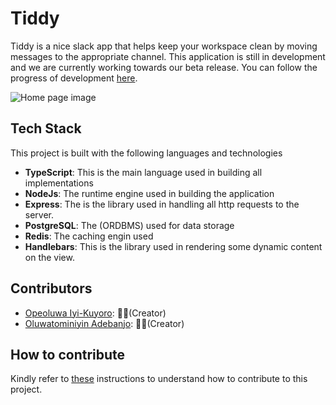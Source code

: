 # Tiddy

Tiddy is a nice slack app that helps keep your workspace clean by moving messages to the appropriate channel. This application is still in development and we are currently working towards our beta release. You can follow the progress of development [here](https://www.pivotaltracker.com/n/projects/2352433).

![Home page image](https://res.cloudinary.com/iyikuyoro/image/upload/v1584092692/GitHub%20Readme%20Images/Screenshot_2020-03-13_at_10.44.07.png)

## Tech Stack

This project is built with the following languages and technologies

- **TypeScript**: This is the main language used in building all implementations
- **NodeJs**: The runtime engine used in building the application
- **Express**: The is the library used in handling all http requests to the server.
- **PostgreSQL**: The (ORDBMS) used for data storage
- **Redis**: The caching engin used
- **Handlebars**: This is the library used in rendering some dynamic content on the view.

## Contributors

- [Opeoluwa Iyi-Kuyoro](https://github.com/IyiKuyoro): 👨🏿(Creator)
- [Oluwatominiyin Adebanjo](https://github.com/tomiadebanjo): 👨🏿(Creator)

## How to contribute

Kindly refer to [these](https://github.com/IyiKuyoro/Tiddy/blob/develop/HOW_TO_CONTRIBUTE.md#tiddy) instructions to understand how to contribute to this project.
